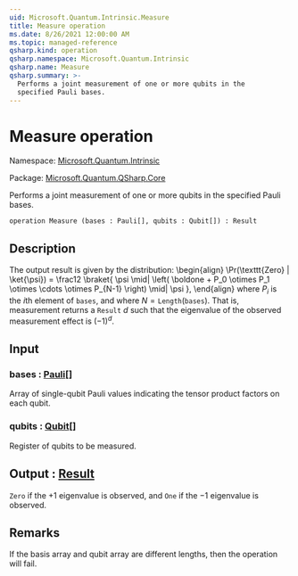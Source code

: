```yaml
---
uid: Microsoft.Quantum.Intrinsic.Measure
title: Measure operation
ms.date: 8/26/2021 12:00:00 AM
ms.topic: managed-reference
qsharp.kind: operation
qsharp.namespace: Microsoft.Quantum.Intrinsic
qsharp.name: Measure
qsharp.summary: >-
  Performs a joint measurement of one or more qubits in the
  specified Pauli bases.
---
```


# Measure operation

Namespace: [Microsoft.Quantum.Intrinsic](xref:Microsoft.Quantum.Intrinsic)

Package: [Microsoft.Quantum.QSharp.Core](https://nuget.org/packages/Microsoft.Quantum.QSharp.Core)


Performs a joint measurement of one or more qubits in thespecified Pauli bases.

```qsharp
operation Measure (bases : Pauli[], qubits : Qubit[]) : Result
```


## Description

The output result is given by the distribution:\begin{align}\Pr(\texttt{Zero} | \ket{\psi}) =\frac12 \braket{\psi \mid|\left(\boldone + P_0 \otimes P_1 \otimes \cdots \otimes P_{N-1}\right) \mid|\psi},\end{align}where $P_i$ is the $i$th element of `bases`, and where$N = \texttt{Length}(\texttt{bases})$.That is, measurement returns a `Result` $d$ such that the eigenvalue of theobserved measurement effect is $(-1)^d$.

## Input

### bases : [Pauli](xref:microsoft.quantum.qsharp.valueliterals#pauli-literals)[]

Array of single-qubit Pauli values indicating the tensor productfactors on each qubit.


### qubits : [Qubit](xref:microsoft.quantum.qsharp.valueliterals#qubit-literals)[]

Register of qubits to be measured.



## Output : [Result](xref:microsoft.quantum.qsharp.valueliterals#result-literal)

`Zero` if the $+1$ eigenvalue is observed, and `One` ifthe $-1$ eigenvalue is observed.

## Remarks

If the basis array and qubit array are different lengths, then theoperation will fail.